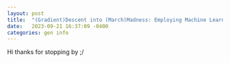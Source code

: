 ```yaml
---
layout: post
title:  "(Gradient)Descent into (March)Madness: Employing Machine Learning on NCAAM Basketball Games"
date:   2023-09-21 16:37:09 -0400
categories: gen info
---
```

Hi thanks for stopping by ;/
